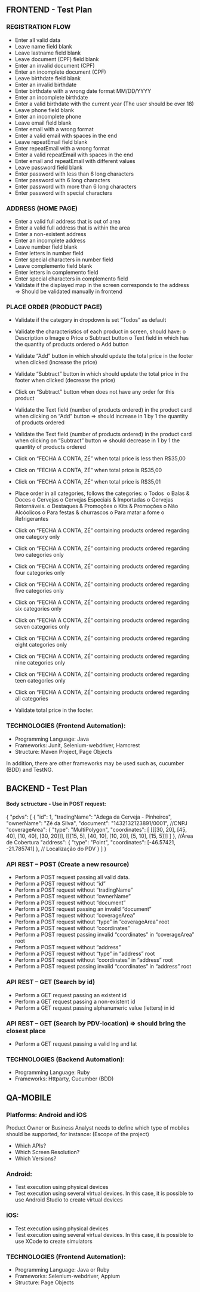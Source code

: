 ## FRONTEND - Test Plan

### REGISTRATION FLOW

-	Enter all valid data
-	Leave name field blank
-	Leave lastname field blank
-	Leave document (CPF) field blank
-	Enter an invalid document (CPF)
-	Enter an incomplete document (CPF)
-	Leave birthdate field blank
-	Enter an invalid birthdate 
-	Enter birthdate with a wrong date format MM/DD/YYYY
-	Enter an incomplete birthdate
-	Enter a valid birthdate with the current year (The user should be over 18)
-	Leave phone field blank
-	Enter an incomplete phone
-	Leave email field blank
-	Enter email with a wrong format
-	Enter a valid email with spaces in the end
-	Leave repeatEmail field blank
-	Enter repeatEmail with a wrong format
-	Enter a valid repeatEmail with spaces in the end
-	Enter email and repeatEmail with different values
-	Leave password field blank
-	Enter password with less than 6 long characters
-	Enter password with 6 long characters
-	Enter password with more than 6 long characters
-	Enter password with special characters 


### ADDRESS (HOME PAGE)

-	Enter a valid full address that is out of area
-	Enter a valid full address that is within the area
-	Enter a non-existent address
-	Enter an incomplete address
-	Leave number field blank
-	Enter letters in number field
-	Enter special characters in number field
-	Leave complemento field blank
-	Enter letters in complemento field
-	Enter special characters in complemento field
-	Validate if the displayed map in the screen corresponds to the address => Should be validated manually in frontend


### PLACE ORDER (PRODUCT PAGE)

-	Validate if the category in dropdown is set “Todos” as default

-	Validate the characteristics of each product in screen, should have:
o	Description
o	Image
o	Price
o	Subtract button
o	Text field in which has the quantity of products ordered
o	Add button  

-	Validate “Add” button in which should update the total price in the footer when clicked (increase the price)

-	Validate “Subtract” button in which should update the total price in the footer when clicked (decrease the price)

-	Click on “Subtract” button when does not have any order for this product 

-	Validate the Text field (number of products ordered) in the product card when clicking on “Add” button => should increase in 1 by 1 the quantity of products ordered

-	Validate the Text field (number of products ordered) in the product card when clicking on “Subtract” button => should decrease in 1 by 1 the quantity of products ordered

-	Click on “FECHA A CONTA, ZÉ” when total price is less then R$35,00

-	Click on “FECHA A CONTA, ZÉ” when total price is R$35,00

-	Click on “FECHA A CONTA, ZÉ” when total price is R$35,01

-	Place order in all categories, follows the categories:
o	Todos 
o	Balas & Doces
o	Cervejas
o	Cervejas Especiais & Importadas
o	Cervejas Retornáveis.
o	Destaques & Promoções
o	Kits & Promoções
o	Não Alcóolicos
o	Para festas & churrascos
o	Para matar a fome
o	Refrigerantes

-	Click on “FECHA A CONTA, ZÉ” containing products ordered regarding one category only

-	Click on “FECHA A CONTA, ZÉ” containing products ordered regarding two categories only

-	Click on “FECHA A CONTA, ZÉ” containing products ordered regarding four categories only

-	Click on “FECHA A CONTA, ZÉ” containing products ordered regarding five categories only

-	Click on “FECHA A CONTA, ZÉ” containing products ordered regarding six categories only

-	Click on “FECHA A CONTA, ZÉ” containing products ordered regarding seven categories only

-	Click on “FECHA A CONTA, ZÉ” containing products ordered regarding eight categories only

-	Click on “FECHA A CONTA, ZÉ” containing products ordered regarding nine categories only

-	Click on “FECHA A CONTA, ZÉ” containing products ordered regarding teen categories only

-	Click on “FECHA A CONTA, ZÉ” containing products ordered regarding all categories

-	Validate total price in the footer.

### TECHNOLOGIES (Frontend Automation):
-	Programming Language: Java
-	Frameworks: Junit, Selenium-webdriver, Hamcrest
-	Structure: Maven Project, Page Objects

In addition, there are other frameworks may be used such as, cucumber (BDD) and TestNG.

## BACKEND - Test Plan

#### Body sctructure - Use in POST request:

{
  "pdvs": [ 
    {
        "id": 1, 
        "tradingName": "Adega da Cerveja - Pinheiros",
        "ownerName": "Zé da Silva",
        "document": "1432132123891/0001", //CNPJ
        "coverageArea": { 
          "type": "MultiPolygon", 
          "coordinates": [
            [[[30, 20], [45, 40], [10, 40], [30, 20]]], 
            [[[15, 5], [40, 10], [10, 20], [5, 10], [15, 5]]]
          ]
        }, //Área de Cobertura
        "address": { 
          "type": "Point",
          "coordinates": [-46.57421, -21.785741]
        }, // Localização do PDV
    }
  ]
}

### API REST – POST (Create a new resource)

-	Perform a POST request passing all valid data. 
-	Perform a POST request without “id”
-	Perform a POST request without “tradingName”
-	Perform a POST request without “ownerName”
-	Perform a POST request without “document”
-	Perform a POST request passing an invalid “document”
-	Perform a POST request without “coverageArea”
-	Perform a POST request without “type” in “coverageArea” root
-	Perform a POST request without “coordinates”
-	Perform a POST request passing invalid “coordinates” in “coverageArea” root
-	Perform a POST request without “address”
-	Perform a POST request without “type” in “address” root
-	Perform a POST request without “coordinates” in “address” root
-	Perform a POST request passing invalid “coordinates” in “address” root

### API REST – GET (Search by id)

-	Perform a GET request passing an existent id
-	Perform a GET request passing a non-existent id
-	Perform a GET request passing alphanumeric value (letters) in id

### API REST – GET (Search by PDV-location) => should bring the closest place

-	Perform a GET request passing a valid lng and lat

### TECHNOLOGIES (Backend Automation):
-	Programming Language: Ruby
-	Frameworks: Httparty, Cucumber (BDD)

## QA-MOBILE

### Platforms: Android and iOS

Product Owner or Business Analyst needs to define which type of mobiles should be supported, for instance:
(Escope of the project)
-	Which APIs?
-	Which Screen Resolution?
-	Which Versions?

### Android: 
-	Test execution using physical devices 
-	Test execution using several virtual devices. In this case, it is possible to use Android Studio to create virtual devices

### iOS: 
-	Test execution using physical devices 
-	Test execution using several virtual devices. In this case, it is possible to use XCode to create simulators

### TECHNOLOGIES (Frontend Automation):
-	Programming Language: Java or Ruby
-	Frameworks: Selenium-webdriver, Appium
-	Structure: Page Objects
